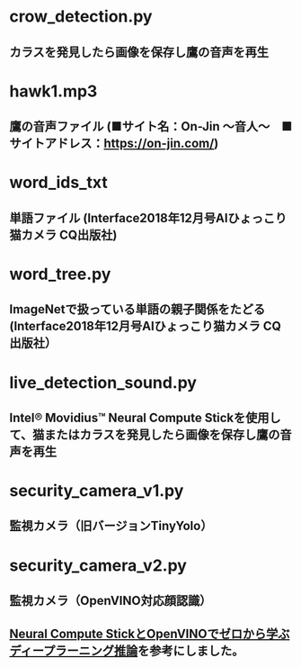 # crow_detection.py
## カラスを発見したら画像を保存し鷹の音声を再生
# hawk1.mp3
## 鷹の音声ファイル (■サイト名：On-Jin ～音人～　■サイトアドレス：https://on-jin.com/)
# word_ids_txt
## 単語ファイル (Interface2018年12月号AIひょっこり猫カメラ CQ出版社)
# word_tree.py
## ImageNetで扱っている単語の親子関係をたどる (Interface2018年12月号AIひょっこり猫カメラ CQ出版社）
# live_detection_sound.py
## Intel® Movidius™ Neural Compute Stickを使用して、猫またはカラスを発見したら画像を保存し鷹の音声を再生
# security_camera_v1.py
## 監視カメラ（旧バージョンTinyYolo）
# security_camera_v2.py
## 監視カメラ（OpenVINO対応顔認識）
## [Neural Compute StickとOpenVINOでゼロから学ぶディープラーニング推論](https://jellyware.jp/openvino/#04)を参考にしました。
